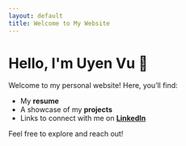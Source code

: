 ```yaml
---
layout: default
title: Welcome to My Website
---
```


# Hello, I'm Uyen Vu 👋
Welcome to my personal website! Here, you’ll find:
- My **resume**
- A showcase of my **projects**
- Links to connect with me on **[LinkedIn](https://linkedin.com/)**

Feel free to explore and reach out!
